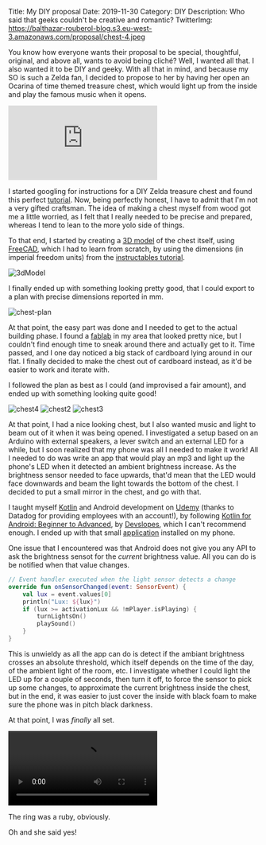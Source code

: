 Title: My DIY proposal
Date: 2019-11-30
Category: DIY
Description: Who said that geeks couldn't be creative and romantic?
TwitterImg: https://balthazar-rouberol-blog.s3.eu-west-3.amazonaws.com/proposal/chest-4.jpeg


You know how everyone wants their proposal to be special, thoughtful, original, and above all, wants to avoid being cliché? Well, I wanted all that. I also wanted it to be DIY and geeky. With all that in mind, and because my SO is such a Zelda fan, I decided to propose to her by having her open an Ocarina of time themed treasure chest, which would light up from the inside and play the famous music when it opens.

<div class="vid-container">
    <iframe class="video" src="https://www.youtube.com/embed/69AyYUJUBTg" frameborder="0" allow="accelerometer; autoplay; encrypted-media; gyroscope; picture-in-picture" allowfullscreen></iframe>
</div>

I started googling for instructions for a DIY Zelda treasure chest and found this perfect [tutorial](https://www.instructables.com/id/Legend-of-Zelda-Treasure-chest-with-sound/). Now, being perfectly honest, I have to admit that I'm not a very gifted craftsman. The idea of making a chest myself from wood got me a little worried, as I felt that I really needed to be precise and prepared, whereas I tend to lean to the more yolo side of things.

To that end, I started by creating a [3D model](https://balthazar-rouberol-blog.s3.eu-west-3.amazonaws.com/proposal/Chest.FCStd) of the chest itself, using [FreeCAD](https://www.freecadweb.org/), which I had to learn from scratch, by using the dimensions (in imperial freedom units) from the [instructables tutorial](https://www.instructables.com/id/Legend-of-Zelda-Treasure-chest-with-sound/).

![3dModel](https://balthazar-rouberol-blog.s3.eu-west-3.amazonaws.com/proposal/chest-3d.png)

I finally ended up with something looking pretty good, that I could export to a plan with precise dimensions reported in mm.

![chest-plan](https://balthazar-rouberol-blog.s3.eu-west-3.amazonaws.com/proposal/chest-plan.png)

At that point, the easy part was done and I needed to get to the actual building phase. I found a [fablab](https://fabmanager.astech-fablab.fr) in my area that looked pretty nice, but I couldn't find enough time to sneak around there and actually get to it. Time passed, and I one day noticed a big stack of cardboard lying around in our flat. I finally decided to make the chest out of cardboard instead, as it'd be easier to work and iterate with.

I followed the plan as best as I could (and improvised a fair amount), and ended up with something looking quite good!

![chest4](https://balthazar-rouberol-blog.s3.eu-west-3.amazonaws.com/proposal/chest-4.jpeg)
![chest2](https://balthazar-rouberol-blog.s3.eu-west-3.amazonaws.com/proposal/chest-2.jpeg)
![chest3](https://balthazar-rouberol-blog.s3.eu-west-3.amazonaws.com/proposal/chest-3.jpeg)

At that point, I had a nice looking chest, but I also wanted music and light to beam out of it when it was being opened. I investigated a setup based on an Arduino with external speakers, a lever switch and an external LED for a while, but I soon realized that my phone was all I needed to make it work! All I needed to do was write an app that would play an mp3 and light up the phone's LED when it detected an ambient brightness increase. As the brightness sensor needed to face upwards, that'd mean that the LED would face downwards and beam the light towards the bottom of the chest. I decided to put a small mirror in the chest, and go with that.


I taught myself [Kotlin](https://kotlinlang.org/) and Android development on [Udemy](https://udemy.com) (thanks to Datadog for providing employees with an account!), by following [Kotlin for Android: Beginner to Advanced](https://datadog.udemy.com/course/devslopes-android-kotlin/learn/lecture/7866294), by [Devslopes](https://www.youtube.com/channel/UClLXKYEEM8OBBx85DOa6-cg/featured), which I can't recommend enough. I ended up with that small [application](https://github.com/brouberol/OpenChest) installed on my phone.

One issue that I encountered was that Android does not give you any API to ask the brightness sensot for the _current_ brightness value. All you can do is be notified when that value changes.

```kotlin
// Event handler executed when the light sensor detects a change
override fun onSensorChanged(event: SensorEvent) {
    val lux = event.values[0]
    println("Lux: ${lux}")
    if (lux >= activationLux && !mPlayer.isPlaying) {
        turnLightsOn()
        playSound()
    }
}
```

This is unwieldy as all the app can do is detect if the ambiant brightness crosses an absolute threshold, which itself depends on the time of the day, of the ambient light of the room, etc. I investigate whether I could light the LED up for a couple of seconds, then turn it off, to force the sensor to pick up some changes, to approximate the current brightness inside the chest, but in the end, it was easier to just cover the inside with black foam to make sure the phone was in pitch black darkness.

At that point, I was _finally_ all set.

<div class="vid-container">
    <video class="video" controls>
        <source
            src="https://balthazar-rouberol-blog.s3.eu-west-3.amazonaws.com/proposal/chest-opening.webm"
            type="video/webm">
    </video>
</div>

The ring was a ruby, obviously.

Oh and she said yes!